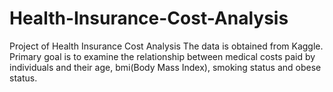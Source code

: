 # Health-Insurance-Cost-Analysis
Project of Health Insurance Cost Analysis
The data is obtained from Kaggle.
Primary goal is to examine the relationship between medical costs paid by individuals and their age, bmi(Body Mass Index), smoking status and obese status.
